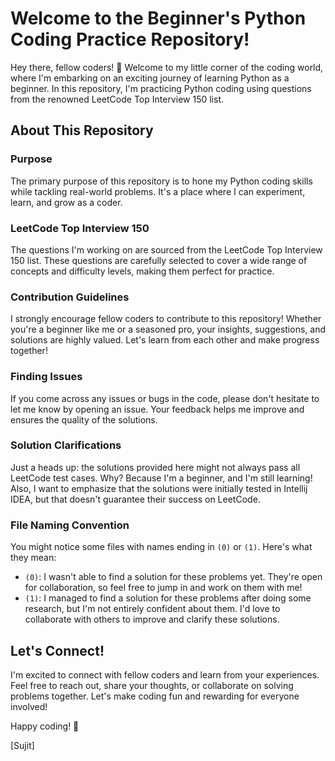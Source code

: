 # Welcome to the Beginner's Python Coding Practice Repository!

Hey there, fellow coders! 👋 Welcome to my little corner of the coding world, where I'm embarking on an exciting journey of learning Python as a beginner. In this repository, I'm practicing Python coding using questions from the renowned LeetCode Top Interview 150 list.

## About This Repository

### Purpose
The primary purpose of this repository is to hone my Python coding skills while tackling real-world problems. It's a place where I can experiment, learn, and grow as a coder.

### LeetCode Top Interview 150
The questions I'm working on are sourced from the LeetCode Top Interview 150 list. These questions are carefully selected to cover a wide range of concepts and difficulty levels, making them perfect for practice.

### Contribution Guidelines
I strongly encourage fellow coders to contribute to this repository! Whether you're a beginner like me or a seasoned pro, your insights, suggestions, and solutions are highly valued. Let's learn from each other and make progress together!

### Finding Issues
If you come across any issues or bugs in the code, please don't hesitate to let me know by opening an issue. Your feedback helps me improve and ensures the quality of the solutions.

### Solution Clarifications
Just a heads up: the solutions provided here might not always pass all LeetCode test cases. Why? Because I'm a beginner, and I'm still learning! Also, I want to emphasize that the solutions were initially tested in Intellij IDEA, but that doesn't guarantee their success on LeetCode.

### File Naming Convention
You might notice some files with names ending in `(0)` or `(1)`. Here's what they mean:
- `(0)`: I wasn't able to find a solution for these problems yet. They're open for collaboration, so feel free to jump in and work on them with me!
- `(1)`: I managed to find a solution for these problems after doing some research, but I'm not entirely confident about them. I'd love to collaborate with others to improve and clarify these solutions.

## Let's Connect!

I'm excited to connect with fellow coders and learn from your experiences. Feel free to reach out, share your thoughts, or collaborate on solving problems together. Let's make coding fun and rewarding for everyone involved!

Happy coding! 🚀

\[Sujit]
